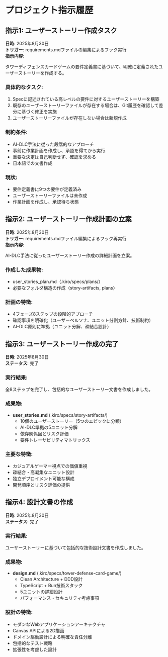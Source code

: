 # プロジェクト指示履歴

## 指示1: ユーザーストーリー作成タスク

**日時**: 2025年8月30日  
**トリガー**: requirements.mdファイルの編集によるフック実行  
**指示内容**: 

タワーディフェンスカードゲームの要件定義書に基づいて、明確に定義されたユーザーストーリーを作成する。

### 具体的なタスク:
1. Specに記述されている高レベルの要件に対するユーザーストーリーを構築
2. 既存のユーザーストーリーファイルが存在する場合は、Git履歴を確認して差分に基づく修正を実施
3. ユーザーストーリーファイルが存在しない場合は新規作成

### 制約条件:
- AI-DLC手法に従った段階的なアプローチ
- 事前に作業計画を作成し、承認を得てから実行
- 重要な決定は自己判断せず、確認を求める
- 日本語での文書作成

### 現状:
- 要件定義書に9つの要件が定義済み
- ユーザーストーリーファイルは未作成
- 作業計画を作成し、承認待ち状態

## 指示2: ユーザーストーリー作成計画の立案

**日時**: 2025年8月30日  
**トリガー**: requirements.mdファイル編集によるフック再実行  
**指示内容**: 

AI-DLC手法に従ったユーザーストーリー作成の詳細計画を立案。

### 作成した成果物:
- user_stories_plan.md（.kiro/specs/plans/）
- 必要なフォルダ構造の作成（story-artifacts, plans）

### 計画の特徴:
- 4フェーズ8ステップの段階的アプローチ
- 確認事項を明確化（ユーザーペルソナ、ユニット分割方針、技術制約）
- AI-DLC原則に準拠（ユニット分解、疎結合設計）

## 指示3: ユーザーストーリー作成の完了

**日時**: 2025年8月30日  
**ステータス**: 完了  

### 実行結果:
全8ステップを完了し、包括的なユーザーストーリー文書を作成しました。

### 成果物:
- **user_stories.md** (.kiro/specs/story-artifacts/)
  - 10個のユーザーストーリー（5つのエピックに分類）
  - AI-DLC準拠の5ユニット分解
  - 依存関係図とリスク評価
  - 要件トレーサビリティマトリックス

### 主要な特徴:
- カジュアルゲーマー視点での価値重視
- 疎結合・高凝集なユニット設計
- 独立デプロイメント可能な構成
- 開発順序とリスク評価の提供

## 指示4: 設計文書の作成

**日時**: 2025年8月30日  
**ステータス**: 完了  

### 実行結果:
ユーザーストーリーに基づいて包括的な技術設計文書を作成しました。

### 成果物:
- **design.md** (.kiro/specs/tower-defense-card-game/)
  - Clean Architecture + DDD設計
  - TypeScript + Bun技術スタック
  - 5ユニットの詳細設計
  - パフォーマンス・セキュリティ考慮事項

### 設計の特徴:
- モダンなWebアプリケーションアーキテクチャ
- Canvas APIによる2D描画
- ドメイン駆動設計による明確な責任分離
- 包括的なテスト戦略
- 拡張性を考慮した設計